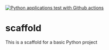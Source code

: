 [![Python applications test with Github actions](https://github.com/luiscam7/scaffold/actions/workflows/main.yml/badge.svg)](https://github.com/luiscam7/scaffold/actions/workflows/main.yml)

# scaffold
This is a scaffold for a basic Python project
